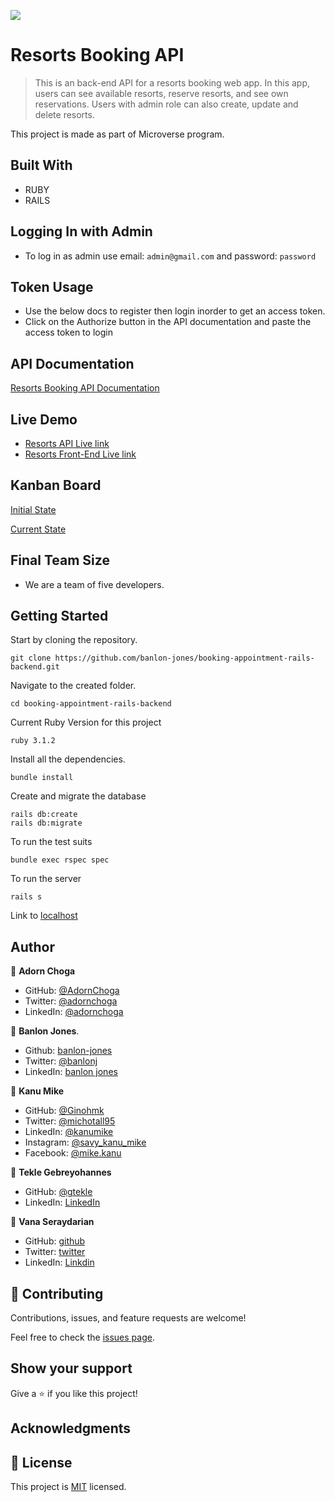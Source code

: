 ![](https://img.shields.io/badge/Microverse-blueviolet)

# Resorts Booking API

> This is an back-end API for a resorts booking web app. In this app, users can see available resorts, reserve resorts, and see own reservations. Users with admin role can also create, update and delete resorts.

This project is made as part of Microverse program.

## Built With

- RUBY
- RAILS

## Logging In with Admin

- To log in as admin use email: `admin@gmail.com` and password: `password`

## Token Usage

- Use the below docs to register then login inorder to get an access token.
- Click on the Authorize button in the API documentation and paste the access token to login

## API Documentation

[Resorts Booking API Documentation](https://resorts-booking-api.herokuapp.com/api-docs/index.html)

## Live Demo

- [Resorts API Live link](https://resorts-booking-api.herokuapp.com/)
- [Resorts Front-End Live link](https://resorts-booking.netlify.app/)

## Kanban Board

[Initial State](https://user-images.githubusercontent.com/89528737/171438768-5eff1421-320a-461e-b476-7651b4ed4897.png)

[Current State](https://github.com/banlon-jones/booking-appointment-rails-backend/projects/1)

## Final Team Size

- We are a team of five developers.

## Getting Started

Start by cloning the repository.

```
git clone https://github.com/banlon-jones/booking-appointment-rails-backend.git
```

Navigate to the created folder.

```
cd booking-appointment-rails-backend
```

Current Ruby Version for this project

```
ruby 3.1.2
```

Install all the dependencies.

```
bundle install
```

Create and migrate the database

```
rails db:create
rails db:migrate
```

To run the test suits

```
bundle exec rspec spec
```

To run the server

```
rails s
```

Link to [localhost](http://localhost:3000/)

## Author

👤 **Adorn Choga**

- GitHub: [@AdornChoga](https://github.com/AdornChoga)
- Twitter: [@adornchoga](https://twitter.com/adorn_choga)
- LinkedIn: [@adornchoga](https://www.linkedin.com/in/adorn-choga)

👤 **Banlon Jones**.

- Github: [banlon-jones](https://github.com/banlon-jones)
- Twitter: [@banlonj](https://twitter.com/banlonjones)
- LinkedIn: [banlon jones](https://www.linkedin.com/in/banlon-jones-b0205812a)

👤 **Kanu Mike**

- GitHub: [@Ginohmk](https://github.com/Ginohmk)
- Twitter: [@michotall95](https://www.twitter.com/michotall95)
- LinkedIn: [@kanumike](https://www.linkedin.com/in/kanu-mike-497119211/)
- Instagram: [@savy_kanu_mike](https/instagram.com/savy_kanu_mike)
- Facebook: [@mike.kanu](https://www.facebook.com/mike.kanu)

👤 **Tekle Gebreyohannes**

- GitHub: [@gtekle](https://github.com/gtekle)
- LinkedIn: [LinkedIn](https://linkedin.com/in/gtekle)

👤 **Vana Seraydarian**

- GitHub: [github](https://github.com/VSeray)
- Twitter: [twitter](https://twitter.com/home)
- LinkedIn: [Linkdin](https://www.linkedin.com/in/vana-seraydarian-936687191/?lipi=urn%3Ali%3Apage%3Ad_flagship3_feed%3BNyso4dw6Tz6UBL%2Fqkjvtvw%3D%3D)

## 🤝 Contributing

Contributions, issues, and feature requests are welcome!

Feel free to check the [issues page](../../issues/).

## Show your support

Give a ⭐️ if you like this project!

## Acknowledgments

## 📝 License

This project is [MIT](./MIT.md) licensed.
